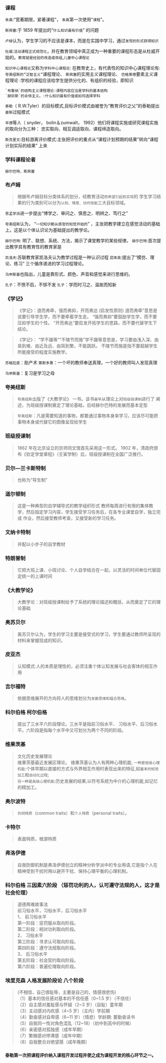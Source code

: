 ### 课程

`朱熹`:“宽著期限，紧著课程”， `朱熹`第一次使用“`课程`”。

`斯宾塞`:于 1859 年提出的“`什么知识最有价值`” 的问题

`卢梭`认为，学生学习的不应该是课本，而是在实践中学习，通过`发现的形式获得知识`

`杜威`:`活动课程正式规范化`，并在教育领域中真正成为一种重要的课程形态是从杜威开始的。`教育就是经验的改造或改组`,`儿童中心课程论`


`知识中心课程论`又称为`学科中心课程论`:
    在教育史上，有代表性的知识中心课程理论有:
    `夸美纽斯的“泛智主义”`课程理论、
    `斯宾塞`的实用主义课程理论、
    `巴格莱德`要素主义课程理论 :学校的课程应该给学生提供分化的、有组织的经验，即知识

    `布鲁纳`的结构主义课程理论:课程内容应当是学科的基本结构
    `赫钦斯`的永恒主义。:什么知识最有价值或如何选择学科

`泰勒`（ R.W.Tyler）的目标模式,目标评价模式由被誉为“教育评价之父”的泰勒提出
`豪斯`过程模式

`辛德`等人（ snyder， bolin＆zumwalt， 1992）他们将课程实施或研究课程实施的取向分为三种：
    忠实取向、相互调适取向、课程缔造取向。

`斯克里文`:目标游离评价模式:主张把评价的重点从“课程计划预期的结果”转向“课程计划实际的结果” 上来    

### 学科课程论者
    赫尔巴特，斯宾塞

### 布卢姆
>   根据布卢姆目标分类体系的划分，经教育活动`而希望引起和实现`的
    学生学习结果的行为类别可以分为`认知、情意、动作技能`三大目标领域。


`思孟学派`进一步提出“博学之、审问之、慎思之、明辨之、笃行之”

`夸美纽斯`认为， “`一切知识都从感官的知觉开始的`” ，主张把教学建立在感觉活动的基础上。这是以个体认识论为基础提出的教学论。

`赫尔巴特`: 明了、联想、系统、方法，揭示了课堂教学的某些规律。
`赫尔巴特`:首次提出教学具有教育性的教育家是

`凯洛夫`:苏联教育家凯洛夫认为教学过程是一种认识过程
`昆体良`:提出了“模仿、理论、练习” 三个循序递进的学习过程理论。


`乌申斯基`也指出，儿童是靠形式、颜色、声音和感觉来进行思维的。

`孔子`：不愤不启，不悱不发
`孔子`：学而时习之、温故而知新

### 《学记》
>   《学记》：道而弗牵，强而弗抑，开而弗达 (启发性原则)
    道而弗牵”意思是说要引导学生学，而不要牵着学生走。
    “强而弗抑”要鼓励学生学，而不要压抑学生的个性。
    “开而弗达”要启发开拓学生的思路，而不要代替学生下结论。

>   《学记》： “学不躐等”“不陵节而施”学不躐等意思是，学习要由浅入深、由易到难、由近及远、由简到繁，不能跳跃。
不陵节而施是指不要超越学生所能接受的程度实施教学。

`苏格拉底`：助产术
`第斯多惠`：一个坏的教师奉送真理，一个好的教师叫人发现真理


`乌申斯基`：复习是学习之母

### 夸美纽斯
>   `夸美纽斯`出版了《大教学论》 一书。该书`最早`从理论上对`班级授课制`进行了
阐述，为班级授课制奠定了理论基础，后经赫尔巴特的发展而基本定型

>   `夸美纽斯`：凡是需要知道的事物，都要通过事物本身来学习，应该尽可能把事物本身或代替它的图像呈现给学生

### 班级授课制
>   1862 年在北京设立的京师同文馆首先采用这一形式。
>   1902 年，清政府颁布《钦定学堂章程》（壬寅学制）后，班级授课制在全国广泛推行。

### 贝尔—兰卡斯特制
>   也称为“导生制”     

### 道尔顿制
>   这是一种典型的自学辅导式的教学组织形式
    教师每周进行有限的集体教学，然后指定学习内容，学生接受学习任务后，在各专业课堂自学，独立完成
    作业，然后接受教师考查，又接受新的学习任务。

### 文纳卡特制
>   并配以小步子的自学教材    

### 特朗普制
>   它把大班上课、小班讨论、个人自学结合在一起，以灵活的时间单位代替固定统一的上课时间    

### 《大教学论》
>   大教学论：对班级授课制给予了系统的理论描述和概括，从而奠定了它的理论基础

### 奥苏贝尔    
>   奥苏贝尔认为，学生的学习主要是接受式的学习，学生要通过教师所呈现的材料来掌握现成的知识。


### 皮亚杰
>   认知模式:人的本质是理性的，必须注重个体认知发展与社会客体的相互作用

### 吉尔福特
>   依据思维展开的方向将人的思维划分为`发散思维和辐合思维`。


### 科尔伯格 柯尔伯格
>   提出了三水平六阶段理论。三水平是指前习俗水平、
习俗水平、后习俗水平。六阶段是指每个水平中又可划分为两个不同的阶段。

### 维果茨基
>   文化历史发展理论          
>   维果茨基最近发展区理论。
维果茨基认为人有两种心理机能,
    `一种是低级心理机能`:个体早期以直接的方式与外界相互作用时表现出来的特征,如`基本的知觉加工`和`自动化过程`;       
    `另一种是高级心理机能`:历史发展的结果,以符号系统为中介的心理机能,如记忆的精加工。

### 奥尔波特
>   `共同特质`（common traits）和`个人特质`（personal traits）。

### 卡特尔
>   表面特质，根源特质

### 弗洛伊德
>   自我防御机制是弗洛伊德创立的精神分析学派中的专业用语,它是指个人在精神受到干扰时用以避开干扰、保持心理平衡的心理机制。

### 科尔伯格 三因素六阶段 （惩罚功利的人，认可遵守法规的人，这才是社会伦理）
>   道德两难故事法     
    前习俗水平，习俗水平，后习俗水平                                       
    1、 前习俗水平                                    
        第一阶段：惩罚服从取向阶段。                                    
        第二阶段：相对功利取向阶段。                                     
    2、 习俗水平                                    
        第三阶段：寻求认可取向阶段。                                    
        第四阶段：遵守法规取向阶段。                                    
    3、 后习俗水平                                    
        第五阶段：社会契约取向阶段。                                    
        第六阶段：普遍伦理取向阶段。        

### 埃里克森 人格发展阶段论  八个阶段
>   (不相信，自己很耻辱，主要是自己的，情感很悲伤)         
（1）基本的信任感对基本的不信任感（0~1.5 岁）（不信任）         
（2）自主感对羞耻感与怀疑（2~3 岁）（自耻）童年期         
（3）主动感对内疚感（4~5 岁）（主内）学前期         
（4）勤奋感对自卑感（6~11 岁）（情悲）学龄期:  要勤奋读书         
（5）自我同一性对角色混乱（12~18）（初中到高中的时候）         
（6）亲密感对孤独感（成年早期）         
（7）繁殖感对停滞感（成年中期）         
（8）自我整合对绝望感（成年晚期）         

### `泰勒第一次把课程评价纳入课程开发过程并使之成为课程开发的核心环节之一。`
